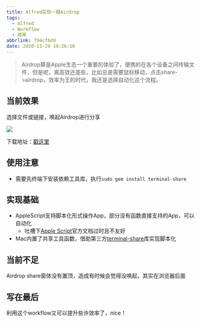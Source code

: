 ```yaml
---
title: Alfred实现一键Airdrop
tags:
  - Alfred
  - Workflow
  - 效率
abbrlink: 794cf6d9
date: 2020-11-29 10:26:10
---
```

> Airdrop算是Apple生态一个重要的体验了，便携的在各个设备之间传输文件，但是呢，离高效还差些，比如总是需要鼠标移动，点击share->airdrop。效率为王的时代，我还是选择自动化这个流程。

## 当前效果

选择文件或链接，唤起Airdrop进行分享

![](https://static.1991421.cn/2020/2020-11-29-102819.gif)


下载地址：[戳这里](https://github.com/alanhg/alfred-workflows/tree/master/airdrop)

## 使用注意
- 需要先终端下安装依赖工具库，执行`sudo gem install terminal-share`

## 实现基础

- AppleScript支持脚本化形式操作App，部分没有函数直接支持的App，可以自动化
	- 吐槽下[Apple Script](https://developer.apple.com/library/archive/documentation/AppleScript/Conceptual/AppleScriptLangGuide/introduction/ASLR_intro.html)官方文档过时且不友好
- Mac内置了共享工具函数，借助第三方[terminal-share](https://github.com/mattt/terminal-share)库实现脚本化


## 当前不足

Airdrop share窗体没有置顶，造成有时候会觉得没唤起，其实在浏览器后面

## 写在最后
利用这个workflow又可以提升些许效率了，nice！
